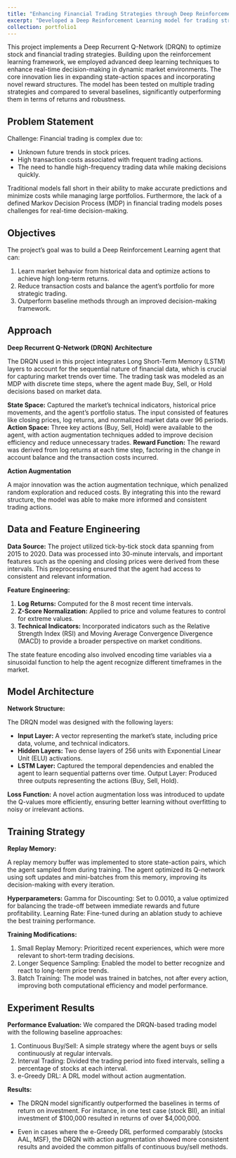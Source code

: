 ```yaml
---
title: "Enhancing Financial Trading Strategies through Deep Reinforcement Learning (DRL)"
excerpt: "Developed a Deep Reinforcement Learning model for trading strategies using Python, TensorFlow, and Keras. Integrated action augmentation, custom Q-networks, and experience replay to optimize trading decisions and capture temporal dependencies."
collection: portfolio1
---
```


This project implements a Deep Recurrent Q-Network (DRQN) to optimize stock and financial trading strategies. Building upon the reinforcement learning framework, we employed advanced deep learning techniques to enhance real-time decision-making in dynamic market environments. The core innovation lies in expanding state-action spaces and incorporating novel reward structures. The model has been tested on multiple trading strategies and compared to several baselines, significantly outperforming them in terms of returns and robustness.

## Problem Statement

Challenge:
Financial trading is complex due to:

- Unknown future trends in stock prices.
- High transaction costs associated with frequent trading actions.
- The need to handle high-frequency trading data while making decisions quickly.

Traditional models fall short in their ability to make accurate predictions and minimize costs while managing large portfolios. Furthermore, the lack of a defined Markov Decision Process (MDP) in financial trading models poses challenges for real-time decision-making.

## Objectives
The project’s goal was to build a Deep Reinforcement Learning agent that can:

1. Learn market behavior from historical data and optimize actions to achieve high long-term returns.
2. Reduce transaction costs and balance the agent’s portfolio for more strategic trading.
3. Outperform baseline methods through an improved decision-making framework.

## Approach

**Deep Recurrent Q-Network (DRQN) Architecture**

The DRQN used in this project integrates Long Short-Term Memory (LSTM) layers to account for the sequential nature of financial data, which is crucial for capturing market trends over time. The trading task was modeled as an MDP with discrete time steps, where the agent made Buy, Sell, or Hold decisions based on market data.

**State Space:** Captured the market’s technical indicators, historical price movements, and the agent’s portfolio status. The input consisted of features like closing prices, log returns, and normalized market data over 96 periods.
**Action Space:** Three key actions (Buy, Sell, Hold) were available to the agent, with action augmentation techniques added to improve decision efficiency and reduce unnecessary trades.
**Reward Function:** The reward was derived from log returns at each time step, factoring in the change in account balance and the transaction costs incurred.

**Action Augmentation**

A major innovation was the action augmentation technique, which penalized random exploration and reduced costs. By integrating this into the reward structure, the model was able to make more informed and consistent trading actions.

## Data and Feature Engineering

**Data Source:**
The project utilized tick-by-tick stock data spanning from 2015 to 2020. Data was processed into 30-minute intervals, and important features such as the opening and closing prices were derived from these intervals. This preprocessing ensured that the agent had access to consistent and relevant information.

**Feature Engineering:**
1. **Log Returns:** Computed for the 8 most recent time intervals.
2. **Z-Score Normalization:** Applied to price and volume features to control for extreme values.
3. **Technical Indicators:** Incorporated indicators such as the Relative Strength Index (RSI) and Moving Average Convergence Divergence (MACD) to provide a broader perspective on market conditions.

The state feature encoding also involved encoding time variables via a sinusoidal function to help the agent recognize different timeframes in the market.

## Model Architecture

**Network Structure:**

The DRQN model was designed with the following layers:

- **Input Layer:** A vector representing the market’s state, including price data, volume, and technical indicators.
- **Hidden Layers:** Two dense layers of 256 units with Exponential Linear Unit (ELU) activations.
- **LSTM Layer:** Captured the temporal dependencies and enabled the agent to learn sequential patterns over time.
Output Layer: Produced three outputs representing the actions (Buy, Sell, Hold).

**Loss Function:**
A novel action augmentation loss was introduced to update the Q-values more efficiently, ensuring better learning without overfitting to noisy or irrelevant actions.

## Training Strategy

**Replay Memory:**

A replay memory buffer was implemented to store state-action pairs, which the agent sampled from during training. The agent optimized its Q-network using soft updates and mini-batches from this memory, improving its decision-making with every iteration.

**Hyperparameters:**
Gamma for Discounting: Set to 0.0010, a value optimized for balancing the trade-off between immediate rewards and future profitability.
Learning Rate: Fine-tuned during an ablation study to achieve the best training performance.

**Training Modifications:**
1. Small Replay Memory: Prioritized recent experiences, which were more relevant to short-term trading decisions.
2. Longer Sequence Sampling: Enabled the model to better recognize and react to long-term price trends.
3. Batch Training: The model was trained in batches, not after every action, improving both computational efficiency and model performance.

## Experiment Results

**Performance Evaluation:**
We compared the DRQN-based trading model with the following baseline approaches:

1. Continuous Buy/Sell: A simple strategy where the agent buys or sells continuously at regular intervals.
2. Interval Trading: Divided the trading period into fixed intervals, selling a percentage of stocks at each interval.
3. e-Greedy DRL: A DRL model without action augmentation.

**Results:**

- The DRQN model significantly outperformed the baselines in terms of return on investment. For instance, in one test case (stock BII), an initial investment of $100,000 resulted in returns of over $4,000,000.

- Even in cases where the e-Greedy DRL performed comparably (stocks AAL, MSF), the DRQN with action augmentation showed more consistent results and avoided the common pitfalls of continuous buy/sell methods.